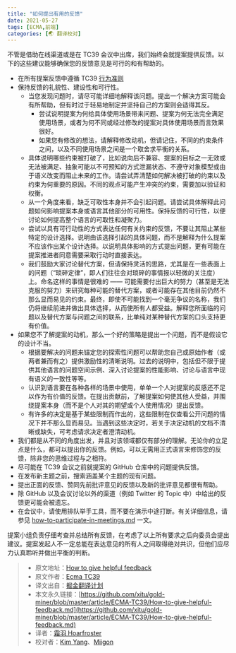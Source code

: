 ```yaml
---
title: "如何提出有用的反馈"
date: 2021-05-27
tags: [ECMA,前端]
categories: [🌏 翻译校对]
---
```


不管是借助在线渠道或是在 TC39 会议中出席，我们始终会就提案提供反馈。以下的这些建议能够确保您的反馈意见是可行的和有帮助的。

- 在所有提案反馈中遵循 TC39 [行为准则](https://tc39.es/code-of-conduct/)
- 保持反馈的礼貌性、建设性和可行性。
    - 当您发现问题时，请尽可能详细地解释该问题。提出一个解决方案可能会有所帮助，但有时过于轻易地制定并坚持自己的方案则会适得其反。
        - 尝试说明提案为何给具体使用场景带来问题、提案为何无法完全满足使用场景，或者为何不同或经过修改的提案对具体使用场景而言效果很好。
        - 如果您有修改的想法，请解释修改动机，但请记住，不同的约束条件之间，以及不同使用场景之间是一个取舍求平衡的关系。
    - 具体说明哪些约束被打破了，比如说向后不兼容、提案的目标之一无效或无法被满足、抽象可能以不可预知的方式泄漏状态、不遵守对象模型或由于语义改变而阻止未来的工作。请尝试弄清楚如何解决被打破的约束以及约束为何重要的原因。不同的观点可能产生冲突的约束，需要加以验证和权衡。
    - 从一个角度来看，缺乏可取性本身并不会引起问题。请尝试具体解释此问题如何影响提案本身或语言其他部分的可用性。保持反馈的可行性，以便讨论如何提高整个语言的可取性和凝聚力。
    - 尝试以具有可行动性的方式表达任何有关约束的反馈，不要让其阻止某些特定的设计选择。说明由该选择引起的具体问题，而不是解释为什么提案不应该作出某个设计选择。以说明具体影响的方式提出问题，更有可能在提案推进者同意需要采取行动时直接表达。
    - 我们鼓励大家讨论替代方案，但请保持灵活的思路，尤其是在一些表面上的问题（“琐碎定律”，即人们往往会对琐碎的事情报以轻微的关注度）上。命名这样的事情是很难的 —— 可能需要付出巨大的努力（甚至是无法克服的努力）来研究每种可能的替代方案，或者可能存在其他目前仍然不那么显而易见的约束。最终，即使不可能找到一个毫无争议的名称，我们仍将继续前进并做出具体选择，从而使所有人都受益。解释您所面临的问题以及替代方案与问题之间的联系，比单纯对某种替代方案的口头支持更有价值。
- 如果您不了解提案的动机，那么一个好的策略是提出一个问题，而不是假设它的设计不当。
    - 根据要解决的问题来锚定您的探索性问题可以帮助您自己或原始作者（或两者兼而有之）提供激励性的清晰说明。过去的说明中，包括但不限于提供其他语言的问题空间示例、深入讨论提案的性能影响、讨论与语言中现有语义的一致性等等。
    - 认识到语言要在各种各样的场景中使用，单单一个人对提案的反感还不足以作为有价值的反馈。在提出贡献前，了解提案如何使其他人受益，并围绕提案本身（而不是个人对其的期望或个人使用情况）提出反馈。
    - 有许多的决定是基于某些限制而作出的，这些限制在仅查看公开问题的情况下并不那么显而易见。当遇到这些决定时，若关于决定动机的文档不清晰或缺失，可考虑请求决定者澄清动机。
- 我们都是从不同的角度出发，并且对该领域都仅有部分的理解。无论你的立足点是什么，都可以提出你的反馈。例如，可以无需用正式语言来修饰您的反馈，除非您的思维过程与之相符。
- 尽可能在 TC39 会议之前就提案的 GitHub 仓库中的问题提供反馈。
- 在发布新主题之前，搜索涵盖某个主题的现有问题。
- 提出正面的反馈、赞同先前批评意见的反馈以及新的批评意见都很有帮助。
- 除 GitHub 以及会议讨论以外的渠道（例如 Twitter 的 Topic 中）中给出的反馈更可能会被遗忘。
- 在会议中，请使用排队举手工具，而不要在演示中途打断。有关详细信息，请参见 [how-to-participate-in-meetings.md](https://github.com/xitu/gold-miner/blob/master/article/ECMA-TC39/How-to-participate-in-meetings.md) 一文。

提案小组负责仔细考查并总结所有反馈，在考虑了以上所有要求之后向委员会提出建议。提案发起人不一定总能在表达意见的所有人之间取得绝对共识，但他们应尽力认真聆听并做出平衡的判断。

> * 原文地址：[How to give helpful feedback](https://github.com/tc39/how-we-work/blob/master/feedback.md)
> * 原文作者：[Ecma TC39](https://github.com/tc39/how-we-work)
> * 译文出自：[掘金翻译计划](https://github.com/xitu/gold-miner)
> * 本文永久链接：[https://github.com/xitu/gold-miner/blob/master/article/ECMA-TC39/How-to-give-helpful-feedback.md](https://github.com/xitu/gold-miner/blob/master/article/ECMA-TC39/How-to-give-helpful-feedback.md)
> * 译者：[霜羽 Hoarfroster](https://github.com/PassionPenguin)
> * 校对者：[Kim Yang](https://github.com/KimYangOfCat)、[Miigon](https://github.com/Miigon)